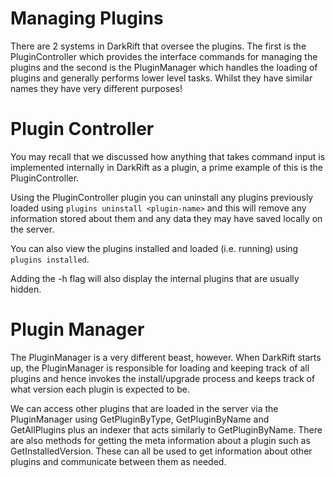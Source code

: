 # Managing Plugins
There are 2 systems in DarkRift that oversee the plugins. The first is the PluginController which provides the interface commands for managing the plugins and the second is the PluginManager which handles the loading of plugins and generally performs lower level tasks. Whilst they have similar names they have very different purposes!

# Plugin Controller      
You may recall that we discussed how anything that takes command input is implemented internally in DarkRift as a plugin, a prime example of this is the PluginController.

Using the PluginController plugin you can uninstall any plugins previously loaded using `plugins uninstall <plugin-name>` and this will remove any information stored about them and any data they may have saved locally on the server.

You can also view the plugins installed and loaded (i.e. running) using `plugins installed`.

Adding the -h flag will also display the internal plugins that are usually hidden.

# Plugin Manager
The PluginManager is a very different beast, however. When DarkRift starts up, the PluginManager is responsible for loading and keeping track of all plugins and hence invokes the install/upgrade process and keeps track of what version each plugin is expected to be.

We can access other plugins that are loaded in the server via the PluginManager using GetPluginByType, GetPluginByName and GetAllPlugins plus an indexer that acts similarly to GetPluginByName. There are also methods for getting the meta information about a plugin such as GetInstalledVersion. These can all be used to get information about other plugins and communicate between them as needed.
